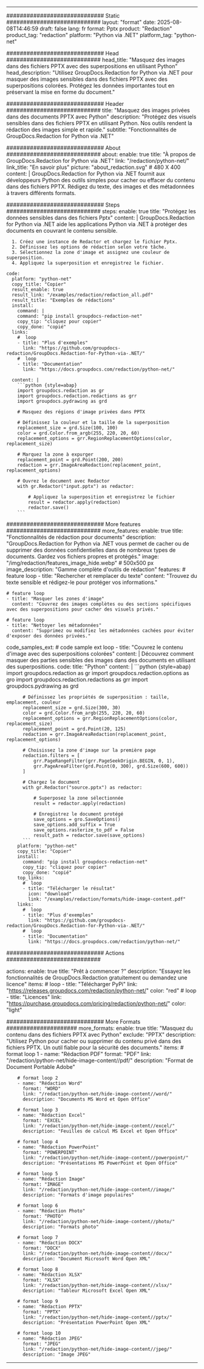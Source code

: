 
---
############################# Static ############################
layout: "format"
date:  2025-08-08T14:46:59
draft: false
lang: fr
format: Pptx
product: "Redaction"
product_tag: "redaction"
platform: "Python via .NET"
platform_tag: "python-net"

############################# Head ############################
head_title: "Masquez des images dans des fichiers PPTX avec des superpositions en utilisant Python"
head_description: "Utilisez GroupDocs.Redaction for Python via .NET pour masquer des images sensibles dans des fichiers PPTX avec des superpositions colorées. Protégez les données importantes tout en préservant la mise en forme du document."

############################# Header ############################
title: "Masquez des images privées dans des documents PPTX avec Python" 
description: "Protégez des visuels sensibles dans des fichiers PPTX en utilisant Python. Nos outils rendent la rédaction des images simple et rapide."
subtitle: "Fonctionnalités de GroupDocs.Redaction for Python via .NET" 

############################# About ############################
about:
    enable: true
    title: "À propos de GroupDocs.Redaction for Python via .NET"
    link: "/redaction/python-net/"
    link_title: "En savoir plus"
    picture: "about_redaction.svg" # 480 X 400
    content: |
       GroupDocs.Redaction for Python via .NET fournit aux développeurs Python des outils simples pour cacher ou effacer du contenu dans des fichiers PPTX. Rédigez du texte, des images et des métadonnées à travers différents formats.

############################# Steps ############################
steps:
    enable: true
    title: "Protégez les données sensibles dans des fichiers Pptx"
    content: |
      GroupDocs.Redaction for Python via .NET aide les applications Python via .NET à protéger des documents en couvrant le contenu sensible.
      
      1. Créez une instance de Redactor et chargez le fichier Pptx.
      2. Définissez les options de rédaction selon votre tâche.
      3. Sélectionnez la zone d'image et assignez une couleur de superposition.
      4. Appliquez la superposition et enregistrez le fichier.
   
    code:
      platform: "python-net"
      copy_title: "Copier"
      result_enable: true
      result_link: "/examples/redaction/redaction_all.pdf"
      result_title: "Exemples de rédactions"
      install:
        command: |
        command: "pip install groupdocs-redaction-net"
        copy_tip: "cliquez pour copier"
        copy_done: "copié"
      links:
        #  loop
        - title: "Plus d'exemples"
          link: "https://github.com/groupdocs-redaction/GroupDocs.Redaction-for-Python-via-.NET/"
        #  loop
        - title: "Documentation"
          link: "https://docs.groupdocs.com/redaction/python-net/"
          
      content: |
        ```python {style=abap}
        import groupdocs.redaction as gr
        import groupdocs.redaction.redactions as grr
        import groupdocs.pydrawing as grd

        # Masquez des régions d'image privées dans PPTX

        # Définissez la couleur et la taille de la superposition
        replacement_size = grd.Size(100, 100)
        color = grd.Color.from_argb(255, 220, 20, 60)
        replacement_options = grr.RegionReplacementOptions(color, replacement_size)

        # Marquez la zone à expurger
        replacement_point = grd.Point(200, 200)
        redaction = grr.ImageAreaRedaction(replacement_point, replacement_options)
                
        # Ouvrez le document avec Redactor
        with gr.Redactor("input.pptx") as redactor:

            # Appliquez la superposition et enregistrez le fichier
            result = redactor.apply(redaction)
            redactor.save()
        ```            


############################# More features ############################
more_features:
  enable: true
  title: "Fonctionnalités de rédaction pour documents"
  description: "GroupDocs.Redaction for Python via .NET vous permet de cacher ou de supprimer des données confidentielles dans de nombreux types de documents. Gardez vos fichiers propres et protégés."
  image: "/img/redaction/features_image_hide.webp" # 500x500 px
  image_description: "Gamme complète d'outils de rédaction"
  features:
    # feature loop
    - title: "Rechercher et remplacer du texte"
      content: "Trouvez du texte sensible et rédigez-le pour protéger vos informations."

    # feature loop
    - title: "Masquer les zones d'image"
      content: "Couvrez des images complètes ou des sections spécifiques avec des superpositions pour cacher des visuels privés."

    # feature loop
    - title: "Nettoyer les métadonnées"
      content: "Supprimez ou modifiez les métadonnées cachées pour éviter d'exposer des données privées."
      
  code_samples_ext:
    # code sample ext loop
    - title: "Couvrez le contenu d'image avec des superpositions colorées"
      content: |
        Découvrez comment masquer des parties sensibles des images dans des documents en utilisant des superpositions.
      code:
        title: "Python"
        content: |
          ```python {style=abap}
          import groupdocs.redaction as gr
          import groupdocs.redaction.options as gro
          import groupdocs.redaction.redactions as grr
          import groupdocs.pydrawing as grd

          # Définissez les propriétés de superposition : taille, emplacement, couleur
          replacement_size = grd.Size(300, 30)
          color = grd.Color.from_argb(255, 220, 20, 60)
          replacement_options = grr.RegionReplacementOptions(color, replacement_size)
          replacement_point = grd.Point(20, 125)
          redaction = grr.ImageAreaRedaction(replacement_point, replacement_options)

          # Choisissez la zone d'image sur la première page
          redaction.filters = [
              grr.PageRangeFilter(grr.PageSeekOrigin.BEGIN, 0, 1),
              grr.PageAreaFilter(grd.Point(0, 300), grd.Size(600, 600))
          ]

          # Chargez le document
          with gr.Redactor("source.pptx") as redactor:

              # Superposez la zone sélectionnée
              result = redactor.apply(redaction)

              # Enregistrez le document protégé
              save_options = gro.SaveOptions()
              save_options.add_suffix = True
              save_options.rasterize_to_pdf = False
              result_path = redactor.save(save_options)
          ```
        platform: "python-net"
        copy_title: "Copier"
        install:
          command: "pip install groupdocs-redaction-net"
          copy_tip: "cliquez pour copier"
          copy_done: "copié"
        top_links:
          #  loop
          - title: "Télécharger le résultat"
            icon: "download"
            link: "/examples/redaction/formats/hide-image-content.pdf"
        links:
          #  loop
          - title: "Plus d'exemples"
            link: "https://github.com/groupdocs-redaction/GroupDocs.Redaction-for-Python-via-.NET/"
          #  loop
          - title: "Documentation"
            link: "https://docs.groupdocs.com/redaction/python-net/"


############################# Actions ############################

actions:
  enable: true
  title: "Prêt à commencer ?"
  description: "Essayez les fonctionnalités de GroupDocs.Redaction gratuitement ou demandez une licence"
  items:
    #  loop
    - title: "Télécharger PyPi"
      link: "https://releases.groupdocs.com/redaction/python-net/"
      color: "red"
        #  loop
    - title: "Licences"
      link: "https://purchase.groupdocs.com/pricing/redaction/python-net/"
      color: "light"


############################# More Formats #####################
more_formats:
    enable: true
    title: "Masquez du contenu dans des fichiers PPTX avec Python"
    exclude: "PPTX"
    description: "Utilisez Python pour cacher ou supprimer du contenu privé dans des fichiers PPTX. Un outil fiable pour la sécurité des documents."
    items: 
        # format loop 1
        - name: "Rédaction PDF"
          format: "PDF"
          link: "/redaction/python-net/hide-image-content//pdf/"
          description: "Format de Document Portable Adobe"

        # format loop 2
        - name: "Rédaction Word"
          format: "WORD"
          link: "/redaction/python-net/hide-image-content//word/"
          description: "Documents MS Word et Open Office"
          
        # format loop 3
        - name: "Rédaction Excel"
          format: "EXCEL"
          link: "/redaction/python-net/hide-image-content//excel/"
          description: "Feuilles de calcul MS Excel et Open Office"

        # format loop 4
        - name: "Rédaction PowerPoint"
          format: "POWERPOINT"
          link: "/redaction/python-net/hide-image-content//powerpoint/"
          description: "Présentations MS PowerPoint et Open Office"

        # format loop 5
        - name: "Rédaction Image"
          format: "IMAGE"
          link: "/redaction/python-net/hide-image-content//image/"
          description: "Formats d'image populaires"

        # format loop 6
        - name: "Rédaction Photo"
          format: "PHOTO"
          link: "/redaction/python-net/hide-image-content//photo/"
          description: "Formats photo"

        # format loop 7
        - name: "Rédaction DOCX"
          format: "DOCX"
          link: "/redaction/python-net/hide-image-content//docx/"
          description: "Document Microsoft Word Open XML"
          
        # format loop 8
        - name: "Rédaction XLSX"
          format: "XLSX"
          link: "/redaction/python-net/hide-image-content//xlsx/"
          description: "Tableur Microsoft Excel Open XML"
          
        # format loop 9
        - name: "Rédaction PPTX"
          format: "PPTX"
          link: "/redaction/python-net/hide-image-content//pptx/"
          description: "Présentation PowerPoint Open XML"

        # format loop 10
        - name: "Rédaction JPEG"
          format: "JPEG"
          link: "/redaction/python-net/hide-image-content//jpeg/"
          description: "Image JPEG"


---